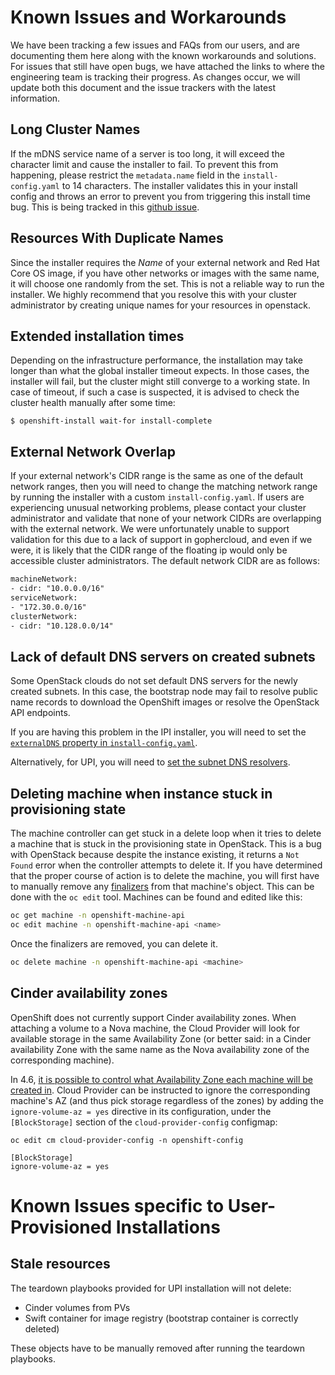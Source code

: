 # Known Issues and Workarounds

We have been tracking a few issues and FAQs from our users, and are documenting them here along with the known workarounds and solutions. For issues that still have open bugs, we have attached the links to where the engineering team is tracking their progress. As changes occur, we will update both this document and the issue trackers with the latest information.

## Long Cluster Names

If the mDNS service name of a server is too long, it will exceed the character limit and cause the installer to fail. To prevent this from happening, please restrict the `metadata.name` field in the `install-config.yaml` to 14 characters. The installer validates this in your install config and throws an error to prevent you from triggering this install time bug. This is being tracked in this [github issue](https://github.com/openshift/installer/issues/2243).

## Resources With Duplicate Names

Since the installer requires the *Name* of your external network and Red Hat Core OS image, if you have other networks or images with the same name, it will choose one randomly from the set. This is not a reliable way to run the installer. We highly recommend that you resolve this with your cluster administrator by creating unique names for your resources in openstack.

## Extended installation times

Depending on the infrastructure performance, the installation may take longer than what the global installer timeout expects. In those cases, the installer will fail, but the cluster might still converge to a working state. In case of timeout, if such a case is suspected, it is advised to check the cluster health manually after some time:

```shell
$ openshift-install wait-for install-complete
```

## External Network Overlap

If your external network's CIDR range is the same as one of the default network ranges, then you will need to change the matching network range by running the installer with a custom `install-config.yaml`. If users are experiencing unusual networking problems, please contact your cluster administrator and validate that none of your network CIDRs are overlapping with the external network. We were unfortunately unable to support validation for this due to a lack of support in gophercloud, and even if we were, it is likely that the CIDR range of the floating ip would only be accessible cluster administrators. The default network CIDR are as follows:

```txt
machineNetwork:
- cidr: "10.0.0.0/16"
serviceNetwork:
- "172.30.0.0/16"
clusterNetwork:
- cidr: "10.128.0.0/14"
```

## Lack of default DNS servers on created subnets

Some OpenStack clouds do not set default DNS servers for the newly created subnets. In this case, the bootstrap node may fail to resolve public name records to download the OpenShift images or resolve the OpenStack API endpoints.

If you are having this problem in the IPI installer, you will need to set the [`externalDNS` property in `install-config.yaml`](./customization.md#cluster-scoped-properties).

Alternatively, for UPI, you will need to [set the subnet DNS resolvers](./install_upi.md#subnet-dns-optional).

## Deleting machine when instance stuck in provisioning state

The machine controller can get stuck in a delete loop when it tries to delete a machine that is stuck in the provisioning state in OpenStack. This is a bug with OpenStack
because despite the instance existing, it returns a `Not Found` error when the controller attempts to delete it. If you have determined that the proper course of action is to delete the machine, you will first have to manually remove any [finalizers](https://kubernetes.io/docs/tasks/extend-kubernetes/custom-resources/custom-resource-definitions/#finalizers) from that machine's object. This can be done with the `oc edit` tool. Machines can be found and edited like this:

```sh
oc get machine -n openshift-machine-api
oc edit machine -n openshift-machine-api <name>
```

Once the finalizers are removed, you can delete it.

```sh
oc delete machine -n openshift-machine-api <machine>
```

## Cinder availability zones

OpenShift does not currently support Cinder availability zones. When attaching a volume to a Nova machine, the Cloud Provider will look for available storage in the same Availability Zone (or better said: in a Cinder availability Zone with the same name as the Nova availability zone of the corresponding machine).

In 4.6, [it is possible to control what Availability Zone each machine will be created in][nova-az-setting]. Cloud Provider can be instructed to ignore the corresponding machine's AZ (and thus pick storage regardless of the zones) by adding the `ignore-volume-az = yes` directive in its configuration, under the `[BlockStorage]` section of the `cloud-provider-config` configmap:

```
oc edit cm cloud-provider-config -n openshift-config
```

```
[BlockStorage]
ignore-volume-az = yes
```

[nova-az-setting]: ../openstack#setting-nova-availability-zones

# Known Issues specific to User-Provisioned Installations

## Stale resources

The teardown playbooks provided for UPI installation will not delete:
 - Cinder volumes from PVs
 - Swift container for image registry (bootstrap container is correctly deleted)

These objects have to be manually removed after running the teardown playbooks.
